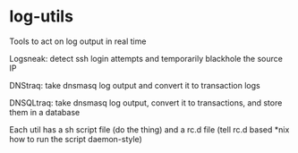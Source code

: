 # log-utils
Tools to act on log output in real time

Logsneak: detect ssh login attempts and temporarily blackhole the source IP

DNStraq: take dnsmasq log output and convert it to transaction logs

DNSQLtraq: take dnsmasq log output, convert it to transactions, and store them in a database

Each util has a sh script file (do the thing) and a rc.d file (tell rc.d based \*nix how to run the script daemon-style)
